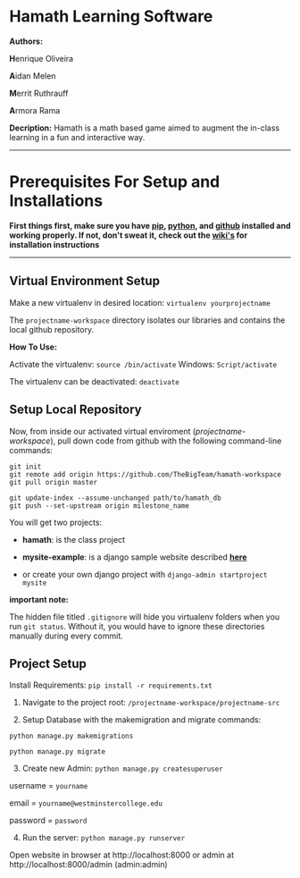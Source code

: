 # Hamath Learning Software

**Authors:**

**H**enrique Oliveira

**A**idan Melen

**M**errit Ruthrauff

**A**rmora Rama

**Decription:** Hamath is a math based game aimed to augment the in-class learning in a fun and interactive way.

***

# Prerequisites For Setup and Installations

**First things first, make sure you have [pip](https://github.com/TheBigTeam/hamath-workspace/wiki/pip-installation), [python](https://github.com/TheBigTeam/hamath-workspace/wiki/python-installation), and [github](https://github.com/TheBigTeam/hamath-workspace/wiki/github-setup) installed and working properly. If not, don't sweat it, check out the [**wiki's**](https://github.com/TheBigTeam/hamath-workspace/wiki) for installation instructions**


***

## Virtual Environment Setup

Make a new virtualenv in desired location: `virtualenv yourprojectname`

The `projectname-workspace` directory isolates our libraries and contains the local github repository.

**How To Use:**

Activate the virtualenv: `source /bin/activate`
Windows: `Script/activate`

The virtualenv can be deactivated: `deactivate`

## Setup Local Repository

Now, from inside our activated virtual enviroment (*projectname-workspace*), pull down code from github with the following command-line commands:

```
git init
git remote add origin https://github.com/TheBigTeam/hamath-workspace
git pull origin master

git update-index --assume-unchanged path/to/hamath_db
git push --set-upstream origin milestone_name
```

You will get two projects: 
* **hamath**: is the class project
* **mysite-example**: is a django sample website described [**here**](https://docs.djangoproject.com/en/1.9/intro/tutorial01/)

* or create your own django project with `django-admin startproject mysite`

**important note:**

The hidden file titled `.gitignore` will hide you virtualenv folders when you run `git status`. Without it, you would have to ignore these directories manually during every commit.

## Project Setup

Install Requirements: `pip install -r requirements.txt`

1. Navigate to the project root: `/projectname-workspace/projectname-src`

2. Setup Database with the makemigration and migrate commands:

  `python manage.py makemigrations`

  `python manage.py migrate`

3. Create new Admin: `python manage.py createsuperuser`

  username = `yourname`
  
  email = `yourname@westminstercollege.edu`

  password = `password`

4. Run the server: `python manage.py runserver`

  Open website in browser at http://localhost:8000 or admin at http://localhost:8000/admin (admin:admin)



